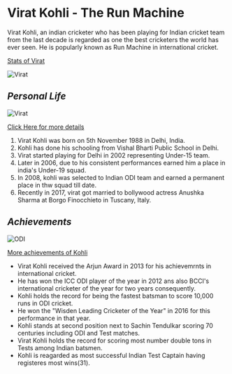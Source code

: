 # **Virat Kohli - The Run Machine**

Virat Kohli, an indian cricketer who has been playing for Indian cricket team from the last decade is regarded as one the best cricketers the world has ever seen. He is popularly known as Run Machine in international cricket.

[Stats of Virat](http://www.cricmetric.com/playerstats.py?player=V%20Kohli&format=all&role=all)

![Virat](https://imagevars.gulfnews.com/2019/10/23/Virat-Kohli-_16df8cce452_large.jpg)

## *Personal Life*

![Virat](https://encrypted-tbn0.gstatic.com/images?q=tbn:ANd9GcTdCWvryCSeDdQABdk_UQQ_1KdxLoLFmeiDda2RrgEIY_6wRIVY&s)

[Click Here for more details](https://www.thefamouspeople.com/profiles/virat-kohli-7388.php)

1. Virat Kohli was born on 5th November 1988 in Delhi, India.
2. Kohli has done his schooling from Vishal Bharti Public School in Delhi.
3. Virat started playing for Delhi in 2002 representing Under-15 team.
4. Later in 2006, due to his consistent performances earned him a place in india's Under-19 squad.
5. In 2008, kohli was selected to Indian ODI team and earned a permanent place in thw squad till date.
6. Recently in 2017, virat got married to bollywood actress Anushka Sharma at Borgo Finocchieto in Tuscany, Italy.

## *Achievements*

![ODI](https://encrypted-tbn0.gstatic.com/images?q=tbn:ANd9GcRl6UADrmPI8ysaMCvQSwGtP8XrdA3wHLttC9kwJR6GmxZ64JwX&s)

[More achievements of Kohli](https://www.kreedon.com/10-virat-kohli-achievements/)

* Virat Kohli received the Arjun Award in 2013 for his achievemrnts in international cricket.
* He has won the ICC ODI player of the year in 2012 ans also BCCI's international cricketer of the year for two years consequently. 
* Kohli holds the record for being the fastest batsman to score 10,000 runs in ODI cricket.
* He won the "Wisden Leading Cricketer of the Year" in 2016 for this performance in that year.
* Kohli stands at second position next to Sachin Tendulkar scoring 70 centuries including ODI and Test matches.
* Virat Kohli holds the record for scoring most number double tons in Tests among Indian batsmen.
* Kohli is reagarded as most successful Indian Test Captain having registeres most wins(31).
